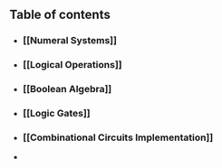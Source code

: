 ## Table of contents

- ### [[Numeral Systems]]
- ### [[Logical Operations]]
- ### [[Boolean Algebra]]
- ### [[Logic Gates]]
- ### [[Combinational Circuits Implementation]]
- 